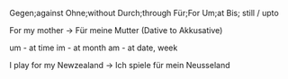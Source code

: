 Gegen;against
Ohne;without
Durch;through
Für;For
Um;at
Bis; still / upto

For my mother -> Für meine Mutter (Dative to Akkusative)

um - at time
im - at month 
am  - at date, week

I play for my Newzealand -> Ich spiele für mein Neusseland


 